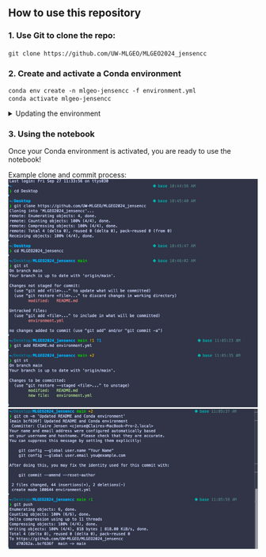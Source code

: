 ## How to use this repository
### 1. Use Git to clone the repo:

`git clone https://github.com/UW-MLGEO/MLGEO2024_jensencc`

### 2. Create and activate a Conda environment

```
conda env create -n mlgeo-jensencc -f environment.yml
conda activate mlgeo-jensencc
```

<details>
    <summary>Updating the environment</summary>
To update the environment:

```
conda env update -f environment.yml --prune
```

The prune option will uninstall any dependencies that were removed from `environment.yml`.
</details>


### 3. Using the notebook
Once your Conda environment is activated, you are ready to use the notebook!


Example clone and commit process:
![alt text](image.png)
![alt text](image-1.png)